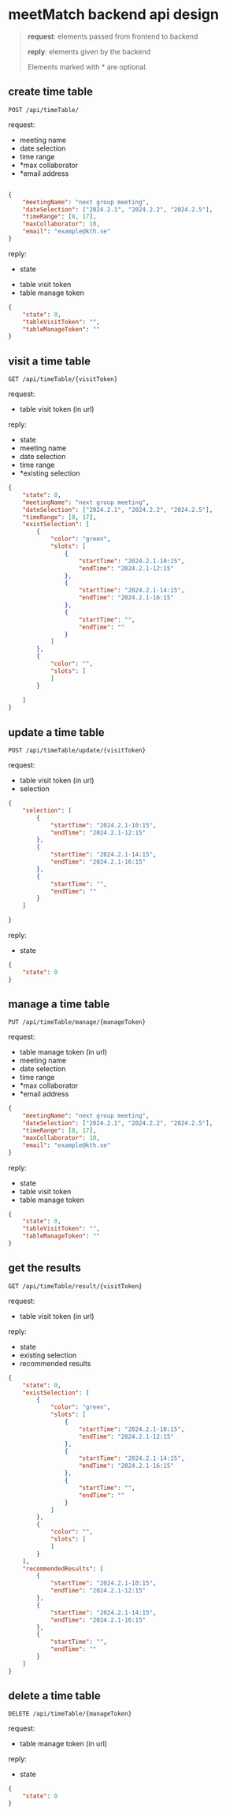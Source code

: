 # meetMatch backend api design

> **request**: elements passed from frontend to backend
> 
> **reply**: elements given by the backend 
>
> Elements marked with \* are optional.

## create time table 

`POST /api/timeTable/`

request:

- meeting name
- date selection
- time range
- \*max collaborator
- \*email address

``` json

{
    "meetingName": "next group meeting",
    "dateSelection": ["2024.2.1", "2024.2.2", "2024.2.5"],
    "timeRange": [8, 17],
    "maxCollaborator": 10,
    "email": "example@kth.se"
}
```

reply:

- state
<!-- - table uuid -->
- table visit token
- table manage token

```json
{
    "state": 0,
    "tableVisitToken": "",
    "tableManageToken": ""
}

```

## visit a time table

`GET /api/timeTable/{visitToken}`

request:

- table visit token (in url)

<!-- ```json
{
    "tableVisitToken": ""
}

``` -->

reply:

- state
- meeting name
- date selection
- time range
- \*existing selection

```json
{
    "state": 0,
    "meetingName": "next group meeting",
    "dateSelection": ["2024.2.1", "2024.2.2", "2024.2.5"],
    "timeRange": [8, 17],
    "existSelection": [
        { 
            "color": "green",
            "slots": [
                {
                    "startTime": "2024.2.1-10:15",
                    "endTime": "2024.2.1-12:15"
                },
                {
                    "startTime": "2024.2.1-14:15",
                    "endTime": "2024.2.1-16:15"
                },
                {
                    "startTime": "",
                    "endTime": ""
                }
            ]
        },
        {
            "color": "",
            "slots": [
            ]
        }
        
    ]
}
```


## update a time table

`POST /api/timeTable/update/{visitToken}`

request:

- table visit token (in url)
- selection

```json
{
    "selection": [
        {
            "startTime": "2024.2.1-10:15",
            "endTime": "2024.2.1-12:15"
        },
        {
            "startTime": "2024.2.1-14:15",
            "endTime": "2024.2.1-16:15"
        },
        {
            "startTime": "",
            "endTime": ""
        }
    ]

}
```

reply:

- state

```json
{
    "state": 0
}
```

## manage a time table

`PUT /api/timeTable/manage/{manageToken}`

request:

- table manage token (in url)
- meeting name
- date selection
- time range
- \*max collaborator
- \*email address

```json
{
    "meetingName": "next group meeting",
    "dateSelection": ["2024.2.1", "2024.2.2", "2024.2.5"],
    "timeRange": [8, 17],
    "maxCollaborator": 10,
    "email": "example@kth.se"
}
```

reply:

- state
- table visit token
- table manage token

```json
{
    "state": 0,
    "tableVisitToken": "",
    "tableManageToken": ""
}
```

## get the results

`GET /api/timeTable/result/{visitToken}`

request:

- table visit token (in url)

<!-- ```json
{
    "tableVisitToken": ""
}
``` -->

reply:

- state
- existing selection
- recommended results

```json
{
    "state": 0,
    "existSelection": [
        { 
            "color": "green",
            "slots": [
                {
                    "startTime": "2024.2.1-10:15",
                    "endTime": "2024.2.1-12:15"
                },
                {
                    "startTime": "2024.2.1-14:15",
                    "endTime": "2024.2.1-16:15"
                },
                {
                    "startTime": "",
                    "endTime": ""
                }
            ]
        },
        {
            "color": "",
            "slots": [
            ]
        }   
    ],
    "recommendedResults": [
        {
            "startTime": "2024.2.1-10:15",
            "endTime": "2024.2.1-12:15"
        },
        {
            "startTime": "2024.2.1-14:15",
            "endTime": "2024.2.1-16:15"
        },
        {
            "startTime": "",
            "endTime": ""
        }
    ]
}
```

## delete a time table

`DELETE /api/timeTable/{manageToken}`

request:

- table manage token (in url)

<!-- ```json
{
    "tableManageToken": ""
}
``` -->

reply:

- state

```json
{
    "state": 0
}
```


